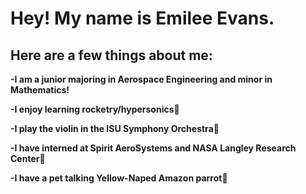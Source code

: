 # Hey! My name is Emilee Evans. 
## Here are a few things about me:

**-I am a junior majoring in Aerospace Engineering and minor in Mathematics!**

**-I enjoy learning rocketry/hypersonics🚀**

**-I play the violin in the ISU Symphony Orchestra🎻**

**-I have interned at Spirit AeroSystems and NASA Langley Research Center💫**

**-I have a pet talking Yellow-Naped Amazon parrot🦜**

